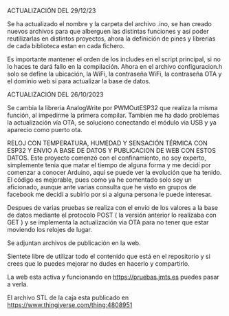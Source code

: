 
ACTUALIZACIÓN DEL 29/12/23

Se ha actualizado el nombre y la carpeta del archivo .ino, se han creado nuevos archivos para que alberguen las distintas funciones
y así poder reutilizarlas en distintos proyectos, ahora la definición de pines y librerias de cada biblioteca estan en cada fichero.

Es importante mantener el orden de los includes en el script principal, si no lo haces te dará fallo en la compilación.
Ahora en el archivo configuracion.h solo se define la ubicación, la WiFi, la contraseña WiFi, la contraseña OTA y el dominio web si para actualizar la base de datos.

ACTUALIZACIÓN DEL 26/10/2023

Se cambia la libreria AnalogWrite por PWMOutESP32 que realiza la misma función, al impedirme la primera compilar. 
Tambien me ha dado problemas la actualización vía OTA, se soluciono conectando el módulo via USB y ya aparecio como puerto ota.

RELOJ CON TEMPERATURA, HUMEDAD Y SENSACIÓN TÉRMICA CON ESP32 Y ENVIO A BASE DE DATOS Y PUBLICACION DE WEB CON ESTOS DATOS.
Este proyecto comenzó con el confinamiento, no soy experto, simplemente tenia que matar el tiempo de alguna forma y me decidí por comenzar a conocer Arduino, aquí se puede ver la evolución que ha tenido.
El código es mejorable, pues como ya he comentado solo soy un aficionado, aunque ante varias consulta que he visto en grupos de facebook me decidí a subirlo por si a alguna persona le puede interesar.

Despues de varias pruebas se realiza con el envío de los valores a la base de datos mediante el protocolo POST ( la versión anterior lo realizaba con GET ) y se implementa la actualización via OTA para no tener que estar moviendo los relojes de lugar.

Se adjuntan archivos de publicación en la web.

Sientete libre de utilizar todo el contenido que está en el repositorio y si crees que lo puedes mejorar no dudes en hacerlo y compartirlo.

La web esta activa y funcionando en https://pruebas.jmts.es puedes pasar a verla.

El archivo STL de la caja esta publicado en https://www.thingiverse.com/thing:4808951
